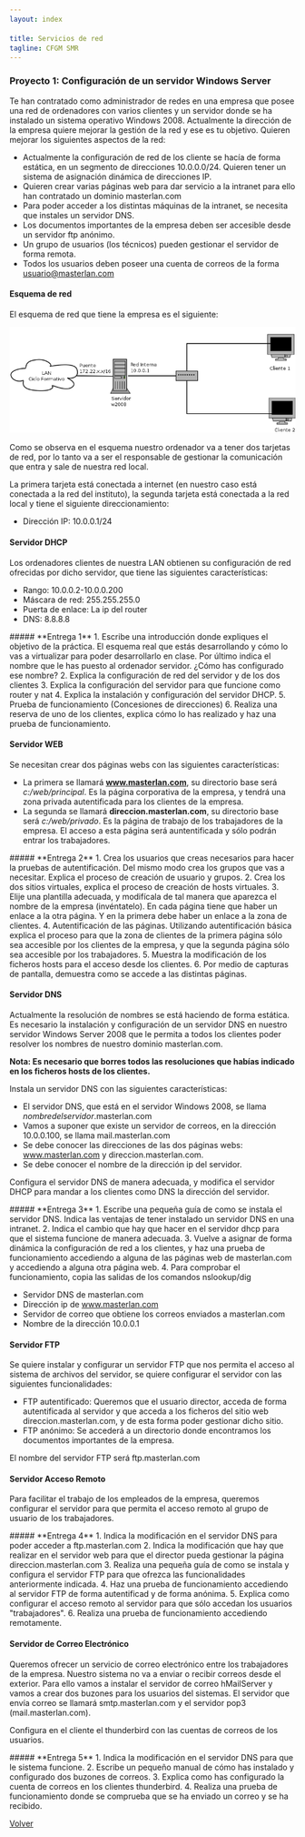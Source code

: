 ```yaml
---
layout: index

title: Servicios de red 
tagline: CFGM SMR
---
```

### Proyecto 1: Configuración de un servidor Windows Server

Te han contratado como administrador de redes en una empresa que posee una red de ordenadores con varios clientes 
y un servidor donde se ha instalado un sistema operativo Windows 2008. Actualmente la dirección de la empresa quiere 
mejorar la gestión de la red y ese es tu objetivo. Quieren mejorar los siguientes aspectos de la red:
* Actualmente la configuración de red de los cliente se hacía de forma estática, en un segmento de direcciones 10.0.0.0/24. Quieren tener un sistema de asignación dinámica de direcciones IP.
* Quieren crear varias páginas web para dar servicio a la intranet para ello han contratado un dominio masterlan.com
* Para poder acceder a los distintas máquinas de la intranet, se necesita que instales un servidor DNS.
* Los documentos importantes de la empresa deben ser accesible desde un servidor ftp anónimo.
* Un grupo de usuarios (los técnicos) pueden gestionar el servidor de forma remota.
* Todos los usuarios deben poseer una cuenta de correos de la forma usuario@masterlan.com

#### Esquema de red

El esquema de red que tiene la empresa es el siguiente:

![Esquema de red](img/esquema_red.png)

Como se observa en el esquema nuestro ordenador va a tener dos tarjetas de red, por lo tanto va a ser el
responsable de gestionar la comunicación que entra y sale de nuestra red local.

La primera tarjeta está conectada a internet (en nuestro caso está conectada a la red del instituto), la segunda
tarjeta está conectada a la red local y tiene el siguiente direccionamiento:

* Dirección IP: 10.0.0.1/24

#### Servidor DHCP

Los ordenadores clientes de nuestra LAN obtienen su configuración de red ofrecidas por dicho servidor, que tiene las siguientes características:

* Rango: 10.0.0.2-10.0.0.200
* Máscara de red: 255.255.255.0 
* Puerta de enlace: La ip del router
* DNS: 8.8.8.8

<div class='ejercicios' markdown='1'>
##### **Entrega 1**
1. Escribe una introducción donde expliques el objetivo de la práctica. El esquema real que estás desarrollando y cómo lo vas a virtualizar para poder desarrollarlo en clase. Por último indica el nombre que le has puesto al ordenador servidor. ¿Cómo has configurado ese nombre?
2. Explica la configuración de red del servidor y de los dos clientes
3. Explica la configuración del servidor para que funcione como router y nat
4. Explica la instalación y configuración del servidor DHCP.
5. Prueba de funcionamiento (Concesiones de direcciones)
6. Realiza una reserva de uno de los clientes, explica cómo lo has realizado y haz una prueba de funcionamiento.
</div>

#### Servidor WEB

Se necesitan crear dos páginas webs con las siguientes características:

* La primera se llamará **www.masterlan.com**, su directorio base será *c:/web/principal*. Es la página corporativa de la empresa, y tendrá una zona privada autentificada para los clientes de la empresa.
* La segunda se llamará **direccion.masterlan.com**, su directorio base será *c:/web/privado*. Es la página de trabajo de los trabajadores de la empresa. El acceso a esta página será auntentificada y sólo podrán entrar los trabajadores.


<div class='ejercicios' markdown='1'>
##### **Entrega 2**
1. Crea los usuarios que creas necesarios para hacer la pruebas de autentificación. Del mismo modo crea los grupos que vas a necesitar. Explica el proceso de creación de usuario y grupos.
2. Crea los dos sitios virtuales, explica el proceso de creación de hosts virtuales.
3. Elije una plantilla adecuada, y modifícala de tal manera que aparezca el nombre de la empresa (invéntatelo). En cada página tiene que haber un enlace a la otra página. Y en la primera debe haber un enlace a la zona de clientes.
4. Autentificación de las páginas. Utilizando autentificación básica explica el proceso para que la zona de clientes de la primera página sólo sea accesible por los clientes de la empresa, y que la segunda página sólo sea accesible por los trabajadores.
5. Muestra la modificación de los ficheros hosts para el acceso desde los clientes.
6. Por medio de capturas de pantalla, demuestra como se accede a las distintas páginas.
</div>

#### Servidor DNS

Actualmente la resolución de nombres se está haciendo de forma estática. Es necesario la instalación y configuración de un servidor DNS en nuestro servidor Windows Server 2008 que le permita a todos los clientes poder resolver los nombres de nuestro dominio masterlan.com.

**Nota: Es necesario que borres todos las resoluciones que habías indicado en los ficheros hosts de los clientes.**

Instala un servidor DNS con las siguientes características:

* El servidor DNS, que está en el servidor Windows 2008, se llama *nombredelservidor*.masterlan.com
* Vamos a suponer que existe un servidor de correos, en la dirección 10.0.0.100, se llama mail.masterlan.com
* Se debe conocer las direcciones de las dos páginas webs: www.masterlan.com y direccion.masterlan.com.
* Se debe conocer el nombre de la dirección ip del servidor.

Configura el servidor DNS de manera adecuada, y modifica el servidor DHCP para mandar a los clientes como DNS la dirección del servidor.

<div class='ejercicios' markdown='1'>
##### **Entrega 3**
1. Escribe una pequeña guía de como se instala el servidor DNS. Indica las ventajas de tener instalado un servidor DNS en una intranet.
2. Indica el cambio que hay que hacer en el servidor dhcp para que el sistema funcione de manera adecuada.
3. Vuelve a asignar de forma dinámica la configuración de red a los clientes, y haz una prueba de funcionamiento accediendo a alguna de las páginas web de masterlan.com y accediendo a alguna otra página web.
4. Para comprobar el funcionamiento, copia las salidas de los comandos nslookup/dig 

* Servidor DNS de masterlan.com 
* Dirección ip de www.masterlan.com
* Servidor de correo que obtiene los correos enviados a masterlan.com 
* Nombre de la dirección 10.0.0.1
</div>


#### Servidor FTP

Se quiere instalar y configurar un servidor FTP que nos permita el acceso al sistema de archivos del servidor, se quiere configurar el servidor con las siguientes funcionalidades:

* FTP autentificado: Queremos que el usuario director, acceda de forma autentificada al servidor y que acceda a los ficheros del sitio web direccion.masterlan.com, y de esta forma poder gestionar dicho sitio.
* FTP anónimo: Se accederá a un directorio donde encontramos los documentos importantes de la empresa.

El nombre del servidor FTP será ftp.masterlan.com

#### Servidor Acceso Remoto

Para facilitar el trabajo de los empleados de la empresa, queremos configurar el servidor para que permita el acceso remoto al grupo de usuario de los trabajadores.

<div class='ejercicios' markdown='1'>
##### **Entrega 4**
1. Indica la modificación en el servidor DNS para poder acceder a ftp.masterlan.com
2. Indica la modificación que hay que realizar en el servidor web para que el director pueda gestionar la página direccion.masterlan.com
3. Realiza una pequeña guía de como se instala y configura el servidor FTP para que ofrezca las funcionalidades anteriormente indicada.
4. Haz una prueba de funcionamiento accediendo al servidor FTP de forma autentificad y de forma anónima.
5. Explica como configurar el acceso remoto al servidor para que sólo accedan los usuarios "trabajadores".
6. Realiza una prueba de funcionamiento accediendo remotamente.
</div>

#### Servidor de Correo Electrónico

Queremos ofrecer un servicio de correo electrónico entre los trabajadores de la empresa. Nuestro sistema no va a enviar o recibir correos desde el exterior. Para ello vamos a instalar el servidor de correo hMailServer y vamos a crear dos buzones para los usuarios del sistemas. El servidor que envía correo se llamará smtp.masterlan.com y el servidor pop3 (mail.masterlan.com).

Configura en el cliente el thunderbird con las cuentas de correos de los usuarios.

<div class='ejercicios' markdown='1'>
##### **Entrega 5**
1. Indica la modificación en el servidor DNS para que le sistema funcione.
2. Escribe un pequeño manual de cómo has instalado y configurado dos buzones de correos.
3. Explica como has configurado la cuenta de correos en los clientes thunderbird.
4. Realiza una prueba de funcionamiento donde se comprueba que se ha enviado un correo y se ha recibido.
</div>

[Volver](index)

